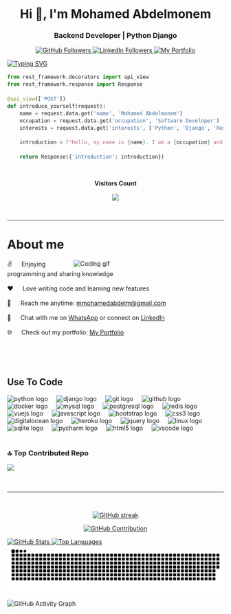 <h1 align="center">Hi 👋, I'm Mohamed Abdelmonem</h1>
<h3 align="center">Backend Developer | Python Django</h3>

<p align="center">
    <a href="https://github.com/Mohamed00Abdelmonem">
        <img src="https://img.shields.io/github/followers/Mohamed00Abdelmonem?label=Github%20Followers&style=for-the-badge" alt="GitHub Followers" />
    </a>
    <a href="https://www.linkedin.com/in/mohamed-abdelmonem-716ba026b/">
         <img src="https://img.shields.io/badge/LinkedIn%20Followers-3000+-blue?style=for-the-badge&logo=linkedin&logoColor=white" alt="LinkedIn Followers" />
    </a>
    <a href="https://mohamed00abdelmonem.github.io/My-Portfolio/">
         <img src="https://img.shields.io/badge/Portfolio%20Visitors-3670+-blue?style=for-the-badge&logo=linkedin&logoColor=white" alt="My Portfolio" />
    </a>
</p>

<a href="https://git.io/typing-svg">
    <img src="https://readme-typing-svg.demolab.com?font=Fira+Code&weight=800&size=30&duration=3000&pause=503&center=true&vCenter=true&width=1000&lines=Hello+Everyone;My+name+is+Mohamed+Abdelmonem+.;I+am+a+Software+Developer+.;and+my+interests+include+%5BPython+%2C+Django+%2C+Rest+Framework%5D" alt="Typing SVG" />
</a>

```python
from rest_framework.decorators import api_view
from rest_framework.response import Response

@api_view(['POST'])
def introduce_yourself(request):
    name = request.data.get('name', 'Mohamed Abdelmonem')
    occupation = request.data.get('occupation', 'Software Developer')
    interests = request.data.get('interests', ['Python', 'Django', 'Rest Framework'])

    introduction = f"Hello, my name is {name}. I am a {occupation} and my interests include {', '.join(interests)}."

    return Response({'introduction': introduction})
```

<div align="center">
<br><p align="center"><b>Visitors Count</b></p>  
<p align="center"><img align="center" src="https://profile-counter.glitch.me/{Mohamed00Abdelmonem}/count.svg" /></p> 
<br>
</div>

<hr/>

<!-- About Section -->
# About me

<p>
  <img align="right" width="350" src="/assets/programmer.gif" alt="Coding gif" />

✌️ &emsp; Enjoying programming and sharing knowledge <br/><br/>
❤️ &emsp; Love writing code and learning new features <br/><br/>
📧 &emsp; Reach me anytime: <a href="mailto:mmohamedabdelm@gmail.com">mmohamedabdelm@gmail.com</a> <br/><br/>
💬 &emsp; Chat with me on <a href="https://wa.me/201026120743?text=السلام%20عليكم%20عايز%20استفسر%20عن%20..." target="_blank">WhatsApp</a> or connect on <a href="https://www.linkedin.com/in/mohamed-abdelmonem-716ba026b" target="_blank">LinkedIn</a> <br/><br/>
🌐 &emsp; Check out my portfolio: <a href="https://mohamed00abdelmonem.github.io/My-Portfolio/" target="_blank">My Portfolio</a>
</p>

<br/>
<br/>
<br/>

## Use To Code
<div align="left">
  <img src="https://cdn.jsdelivr.net/gh/devicons/devicon/icons/python/python-original.svg" height="40" alt="python logo" />
  <img width="12" />
  <img src="https://cdn.jsdelivr.net/gh/devicons/devicon/icons/django/django-plain.svg" height="40" alt="django logo" />
  <img width="12" />
  <img src="https://cdn.jsdelivr.net/gh/devicons/devicon/icons/git/git-original.svg" height="40" alt="git logo" />
  <img width="12" />
  <img src="https://cdn.jsdelivr.net/gh/devicons/devicon/icons/github/github-original.svg" height="40" alt="github logo" />
  <img width="12" />
  <img src="https://cdn.jsdelivr.net/gh/devicons/devicon/icons/docker/docker-original.svg" height="40" alt="docker logo" />
  <img width="12" />
  <img src="https://cdn.jsdelivr.net/gh/devicons/devicon/icons/mysql/mysql-original.svg" height="40" alt="mysql logo" />
  <img width="12" />
  <img src="https://cdn.jsdelivr.net/gh/devicons/devicon/icons/postgresql/postgresql-original.svg" height="40" alt="postgresql logo" />
  <img width="12" />
  <img src="https://cdn.jsdelivr.net/gh/devicons/devicon/icons/redis/redis-original.svg" height="40" alt="redis logo" />
  <img width="12" />
  <img src="https://cdn.jsdelivr.net/gh/devicons/devicon/icons/vuejs/vuejs-original.svg" height="40" alt="vuejs logo" />
  <img width="12" />
  <img src="https://cdn.jsdelivr.net/gh/devicons/devicon/icons/javascript/javascript-original.svg" height="40" alt="javascript logo" />
  <img width="12" />
  <img src="https://cdn.jsdelivr.net/gh/devicons/devicon/icons/bootstrap/bootstrap-original.svg" height="40" alt="bootstrap logo" />
  <img width="12" />
  <img src="https://cdn.jsdelivr.net/gh/devicons/devicon/icons/css3/css3-original.svg" height="40" alt="css3 logo" />
  <img width="12" />
  <img src="https://cdn.jsdelivr.net/gh/devicons/devicon/icons/digitalocean/digitalocean-original.svg" height="40" alt="digitalocean logo" />
  <img width="12" />
  <img src="https://cdn.jsdelivr.net/gh/devicons/devicon/icons/heroku/heroku-original.svg" height="40" alt="heroku logo" />
  <img width="12" />
  <img src="https://cdn.jsdelivr.net/gh/devicons/devicon/icons/jquery/jquery-original.svg" height="40" alt="jquery logo" />
  <img width="12" />
  <img src="https://cdn.jsdelivr.net/gh/devicons/devicon/icons/linux/linux-original.svg" height="40" alt="linux logo" />
  <img width="12" />
  <img src="https://cdn.jsdelivr.net/gh/devicons/devicon/icons/sqlite/sqlite-original.svg" height="40" alt="sqlite logo" />
  <img width="12" />
  <img src="https://cdn.jsdelivr.net/gh/devicons/devicon/icons/pycharm/pycharm-original.svg" height="40" alt="pycharm logo" />
  <img width="12" />
  <img src="https://cdn.jsdelivr.net/gh/devicons/devicon/icons/html5/html5-original.svg" height="40" alt="html5 logo" />
  <img width="12" />
  <img src="https://cdn.jsdelivr.net/gh/devicons/devicon/icons/vscode/vscode-original.svg" height="40" alt="vscode logo" />
</div>

<br/>

### 🔝 Top Contributed Repo
![](https://github-contributor-stats.vercel.app/api?username=Mohamed00Abdelmonem&limit=5&theme=nord&combine_all_yearly_contributions=true)

<br/>
<hr/>
<br/>

<p align="center">
    <a href="https://github.com/Mohamed00Abdelmonem">
      <img src="https://github-readme-streak-stats.herokuapp.com/?user=Mohamed00Abdelmonem&theme=radical&border=199260&background=0D1117" alt="GitHub streak"/>
    </a>
</p>

<p align="center">
    <a href="https://github.com/Mohamed00Abdelmonem">
      <img src="https://github-profile-summary-cards.vercel.app/api/cards/profile-details?username=Mohamed00Abdelmonem&theme=radical" alt="GitHub Contribution"/>
    </a>
</p>

<a>
    <a href="https://github.com/Mohamed00Abdelmonem">
        <img alt="GitHub Stats" src="https://denvercoder1-github-readme-stats.vercel.app/api?username=Mohamed00Abdelmonem&show_icons=true&count_private=true&theme=react&border_color=199260&bg_color=0D1117&title_color=B6E7D8&icon_color=F8D866" height="192px" width="49.5%"/>
    </a>
    <a href="https://github.com/Mohamed00Abdelmonem">
        <img alt="Top Languages" src="https://denvercoder1-github-readme-stats.vercel.app/api/top-langs/?username=Mohamed00Abdelmonem&langs_count=8&layout=compact&theme=react&border_color=199260&bg_color=0D1117&title_color=B6E7D8&icon_color=F8D866" height="192px" width="49.5%"/>
    </a>
</a>

<br/>

<img src="https://raw.githubusercontent.com/pythondeveloper6/pythondeveloper6/output/snake.svg" alt="Snake animation" />

<br/>

![GitHub Activity Graph](https://github-readme-activity-graph.vercel.app/graph?username=Mohamed00Abdelmonem&custom_title=Mohamed%20Abdelmonem's%20GitHub%20Activity%20Graph&bg_color=0D1117&color=199260&line=199260&point=199260&area_color=FFFFFF&title_color=FFFFFF&area=true)

